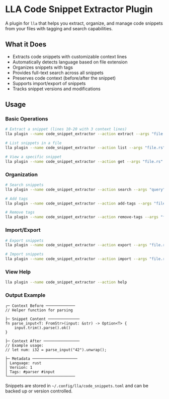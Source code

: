 # LLA Code Snippet Extractor Plugin

A plugin for `lla` that helps you extract, organize, and manage code snippets from your files with tagging and search capabilities.

## What it Does

- Extracts code snippets with customizable context lines
- Automatically detects language based on file extension
- Organizes snippets with tags
- Provides full-text search across all snippets
- Preserves code context (before/after the snippet)
- Supports import/export of snippets
- Tracks snippet versions and modifications

## Usage

### Basic Operations

```bash
# Extract a snippet (lines 10-20 with 3 context lines)
lla plugin --name code_snippet_extractor --action extract --args "file.rs" "function_name" 10 20 3

# List snippets in a file
lla plugin --name code_snippet_extractor --action list --args "file.rs"

# View a specific snippet
lla plugin --name code_snippet_extractor --action get --args "file.rs" "function_name"
```

### Organization

```bash
# Search snippets
lla plugin --name code_snippet_extractor --action search --args "query"

# Add tags
lla plugin --name code_snippet_extractor --action add-tags --args "file.rs" "function_name" "tag1" "tag2"

# Remove tags
lla plugin --name code_snippet_extractor --action remove-tags --args "file.rs" "function_name" "tag1"
```

### Import/Export

```bash
# Export snippets
lla plugin --name code_snippet_extractor --action export --args "file.rs"

# Import snippets
lla plugin --name code_snippet_extractor --action import --args "file.rs" "toml_data"
```

### View Help

```bash
lla plugin --name code_snippet_extractor --action help
```

### Output Example

```
┌─ Context Before ─────────────
// Helper function for parsing

├─ Snippet Content ──────────────
fn parse_input<T: FromStr>(input: &str) -> Option<T> {
    input.trim().parse().ok()
}

├─ Context After ────────────────
// Example usage:
// let num: i32 = parse_input("42").unwrap();

├─ Metadata ────────────────────
│ Language: rust
│ Version: 1
│ Tags: #parser #input
└──────────────────────────────
```

Snippets are stored in `~/.config/lla/code_snippets.toml` and can be backed up or version controlled.
